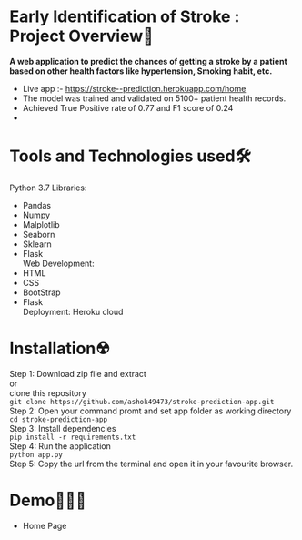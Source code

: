 # Early Identification of Stroke : Project Overview🎯
**A web application to predict the chances of getting a stroke by a patient based on other health factors like hypertension, Smoking habit, etc.**
- Live app :- https://stroke--prediction.herokuapp.com/home
- The model was trained and validated on 5100+ patient health records. 
- Achieved True Positive rate of 0.77 and F1 score of 0.24
- 
# Tools and Technologies used🛠
Python 3.7
Libraries: 
- Pandas
- Numpy
- Malplotlib 
- Seaborn 
- Sklearn
- Flask<br>
Web Development:
- HTML
- CSS
- BootStrap 
- Flask <br>
Deployment: Heroku cloud

# Installation☢
Step 1: Download zip file and extract
<br>or<br>
clone this repository<br>
`git clone https://github.com/ashok49473/stroke-prediction-app.git`<br>
Step 2: Open your command promt and set app folder as working directory<br>
`cd stroke-prediction-app`<br>
Step 3: Install dependencies<br>
`pip install -r requirements.txt`<br>
Step 4: Run the application<br>
`python app.py`<br>
Step 5: Copy the url from the terminal and open it in your favourite browser.<br>
# Demo👨🏻‍💻
- Home Page

